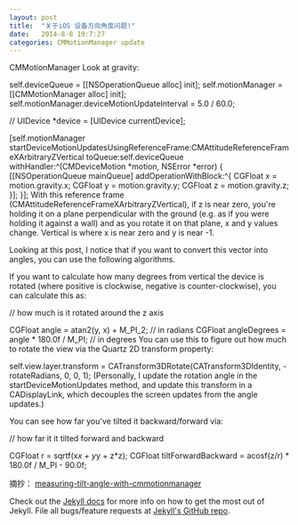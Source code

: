 ```yaml
---
layout: post
title:  "关于iOS 设备方向角度问题!"
date:   2014-8-8 19:7:27
categories: CMMotionManager update
---
```


CMMotionManager
Look at gravity:

self.deviceQueue = [[NSOperationQueue alloc] init];
self.motionManager = [[CMMotionManager alloc] init];
self.motionManager.deviceMotionUpdateInterval = 5.0 / 60.0;

// UIDevice *device = [UIDevice currentDevice];

[self.motionManager startDeviceMotionUpdatesUsingReferenceFrame:CMAttitudeReferenceFrameXArbitraryZVertical
                                                        toQueue:self.deviceQueue
                                                    withHandler:^(CMDeviceMotion *motion, NSError *error)
{
    [[NSOperationQueue mainQueue] addOperationWithBlock:^{
        CGFloat x = motion.gravity.x;
        CGFloat y = motion.gravity.y;
        CGFloat z = motion.gravity.z;
    }];
}];
With this reference frame (CMAttitudeReferenceFrameXArbitraryZVertical), if z is near zero, you're holding it on a plane perpendicular with the ground (e.g. as if you were holding it against a wall) and as you rotate it on that plane, x and y values change. Vertical is where x is near zero and y is near -1.

Looking at this post, I notice that if you want to convert this vector into angles, you can use the following algorithms.

If you want to calculate how many degrees from vertical the device is rotated (where positive is clockwise, negative is counter-clockwise), you can calculate this as:

// how much is it rotated around the z axis

CGFloat angle = atan2(y, x) + M_PI_2;           // in radians
CGFloat angleDegrees = angle * 180.0f / M_PI;   // in degrees
You can use this to figure out how much to rotate the view via the Quartz 2D transform property:

self.view.layer.transform = CATransform3DRotate(CATransform3DIdentity, -rotateRadians, 0, 0, 1);
(Personally, I update the rotation angle in the startDeviceMotionUpdates method, and update this transform in a CADisplayLink, which decouples the screen updates from the angle updates.)

You can see how far you've tilted it backward/forward via:

// how far it it tilted forward and backward

CGFloat r = sqrtf(x*x + y*y + z*z);
CGFloat tiltForwardBackward = acosf(z/r) * 180.0f / M_PI - 90.0f;

摘抄：
[measuring-tilt-angle-with-cmmotionmanager]

Check out the [Jekyll docs][jekyll] for more info on how to get the most out of Jekyll. File all bugs/feature requests at [Jekyll's GitHub repo][jekyll-gh].

[jekyll-gh]: https://github.com/jekyll/jekyll
[jekyll]:    http://jekyllrb.com
[measuring-tilt-angle-with-cmmotionmanager]:    http://stackoverflow.com/questions/15646433/measuring-tilt-angle-with-cmmotionmanager

